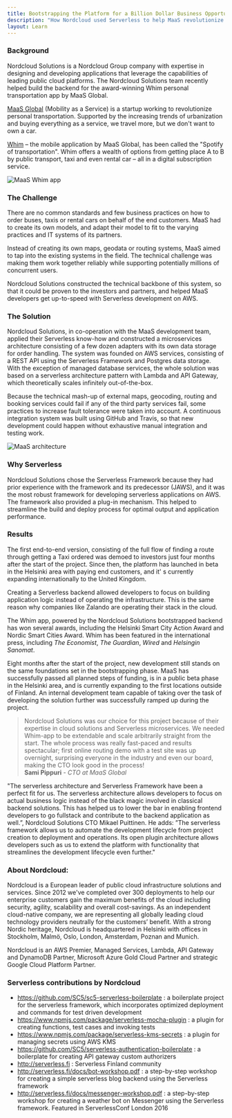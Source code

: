 ```yaml
---
title: Bootstrapping the Platform for a Billion Dollar Business Opportunity
description: "How Nordcloud used Serverless to help MaaS revolutionize transportation"
layout: Learn
---
```


### Background

Nordcloud Solutions is a Nordcloud Group company with expertise in designing and developing applications that leverage the capabilities of leading public cloud platforms.
The Nordcloud Solutions team recently helped build the backend for the award-winning Whim personal transportation app by MaaS Global.

<a href="http://maas.global" target="_blank">MaaS Global</a> (Mobility as a
Service) is a startup working to revolutionize personal transportation.
Supported by the increasing trends of urbanization and buying everything as a
service, we travel more, but we don't want to own a car.

<a href="http://whimapp.com/fi-en" target="_blank">Whim</a> – the mobile
application by MaaS Global, has been called the "Spotify of transportation".
Whim offers a wealth of options from getting place A to B by public transport,
taxi and even rental car – all in a digital subscription service.

<img src="https://s3-us-west-2.amazonaws.com/assets.site.serverless.com/partners/maas-whim-app.png" alt="MaaS Whim app" />

### The Challenge

There are no common standards and few business practices on how
to order buses, taxis or rental cars on behalf of the end customers. MaaS had to
create its own models, and adapt their model to fit to the varying practices
and IT systems of its partners.

Instead of creating its own maps, geodata or routing systems, MaaS aimed to tap
into the existing systems in the field. The technical challenge was making them
work together reliably while supporting potentially millions of concurrent users.

Nordcloud Solutions constructed the technical backbone of this system, so that it could be proven
to the investors and partners, and helped MaaS developers get up-to-speed with
Serverless development on AWS.

### The Solution

Nordcloud Solutions, in co-operation with the MaaS development team, applied their Serverless
know-how and constructed a microservices architecture consisting of a few dozen
adapters with its own data storage for order handling. The system was founded on
AWS services, consisting of a REST API using the Serverless Framework and Postgres
data storage. With the exception of managed database services, the whole solution
was based on a serverless architecture pattern with Lambda and API Gateway, which
theoretically scales infinitely out-of-the-box.

Because the technical mash-up of external maps, geocoding, routing and booking
services could fail if any of the third party services fail, some practices to
increase fault tolerance were taken into account. A continuous integration
system was built using GitHub and Travis, so that new development could happen
without exhaustive manual integration and testing work.

<img src="https://s3-us-west-2.amazonaws.com/assets.site.serverless.com/partners/maas-architecture.png" alt="MaaS architecture" class="right" />

### Why Serverless

Nordcloud Solutions chose the Serverless Framework because they had prior experience with
the framework and its predecessor (JAWS), and it was the most robust framework
for developing serverless applications on AWS. The framework also provided a
plug-in mechanism. This helped to streamline the build and deploy process for
optimal output and application performance.

### Results

The first end-to-end version, consisting of the full flow of finding a route
through getting a Taxi ordered was demoed to investors just four months after the
start of the project. Since then, the platform has launched in beta in the Helsinki
area with paying end customers, and it' s currently expanding internationally to the
United Kingdom.

Creating a Serverless backend allowed developers to focus on building application
logic instead of operating the infrastructure. This is the same reason why
companies like Zalando are operating their stack in the cloud.

The Whim app, powered by the Nordcloud Solutions bootstrapped backend has won several awards,
including the Helsinki Smart City Action Award and Nordic Smart Cities Award. Whim
has been featured in the international press, including *The Economist*, *The
Guardian*, *Wired* and *Helsingin Sanomat*.

Eight months after the start of the project, new development still stands
on the same foundations set in the bootstrapping phase. MaaS has
successfully passed all planned steps of funding, is in a public beta phase in
the Helsinki area, and is currently expanding to the first locations outside
of Finland. An internal development team capable of taking over the task of
developing the solution further was successfully ramped up during the project.

<blockquote>Nordcloud Solutions was our choice for this project because of their expertise in
cloud solutions and Serverless microservices. We needed Whim-app to be
extendable and scale arbitrarily straight from the start.  The whole process was
really fast-paced and results spectacular; first online routing demo with a test
site was up overnight, surprising everyone in the industry and even our board,
making the CTO look good in the process!<br/>
<b>Sami Pippuri</b> - <i>CTO at MaaS Global</i> </blockquote>

"The serverless architecture and Serverless Framework have been a perfect fit
for us. The serverless architecture allows developers to focus on actual
business logic instead of the black magic involved in classical backend
solutions. This has helped us to lower the bar in enabling frontend developers
to go fullstack and contribute to the backend application as well.”, Nordcloud Solutions CTO
Mikael Puittinen. He adds: ”The serverless framework allows us to automate the
development lifecycle from project creation to deployment and operations. Its
open plugin architecture allows developers such as us to extend the platform
with functionality that streamlines the development lifecycle even further."

### About Nordcloud:

Nordcloud is a European leader of public cloud infrastructure solutions and services. Since 2012 we've completed over 300 deployments to help our enterprise customers gain the maximum benefits of the cloud including security, agility, scalability and overall cost-savings. As an independent cloud-native company, we are representing all globally leading cloud technology providers neutrally for the customers’ benefit. With a strong Nordic heritage, Nordcloud is headquartered in Helsinki with offices in Stockholm, Malmö, Oslo, London, Amsterdam, Poznan and Munich.

Nordcloud is an AWS Premier, Managed Services, Lambda, API Gateway and DynamoDB Partner, Microsoft Azure Gold Cloud Partner and strategic Google Cloud Platform Partner.

### Serverless contributions by Nordcloud

* https://github.com/SC5/sc5-serverless-boilerplate : a boilerplate project for the
  serverless framework, which incorporates optimized deployment and commands for
  test driven development
* https://www.npmjs.com/package/serverless-mocha-plugin : a plugin for creating
  functions, test cases and invoking tests
* https://www.npmjs.com/package/serverless-kms-secrets : a plugin for managing secrets using AWS KMS
* https://github.com/SC5/serverless-authentication-boilerplate : a boilerplate for creating API gateway custom authorizers
* http://serverless.fi : Serverless Finland community
* http://serverless.fi/docs/bot-workshop.pdf : a step-by-step workshop for creating a simple serverless blog backend using the Serverless framework
* http://serverless.fi/docs/messenger-workshop.pdf : a step-by-step workshop for
  creating a weather bot on Messenger using the Serverless framework. Featured
  in ServerlessConf London 2016
